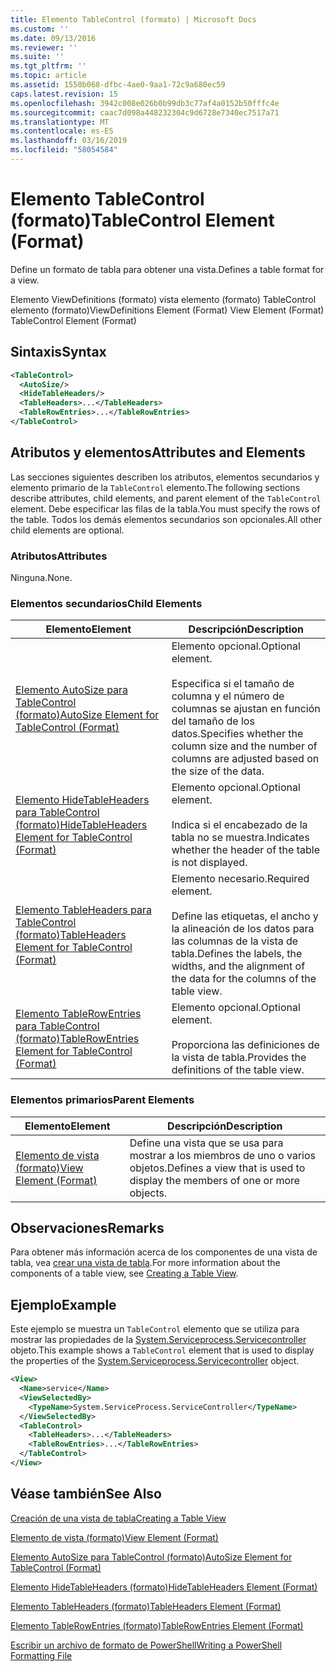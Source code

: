 ```yaml
---
title: Elemento TableControl (formato) | Microsoft Docs
ms.custom: ''
ms.date: 09/13/2016
ms.reviewer: ''
ms.suite: ''
ms.tgt_pltfrm: ''
ms.topic: article
ms.assetid: 1550b068-dfbc-4ae0-9aa1-72c9a680ec59
caps.latest.revision: 15
ms.openlocfilehash: 3942c008e026b0b99db3c77af4a0152b50fffc4e
ms.sourcegitcommit: caac7d098a448232304c9d6728e7340ec7517a71
ms.translationtype: MT
ms.contentlocale: es-ES
ms.lasthandoff: 03/16/2019
ms.locfileid: "58054584"
---
```

# <a name="tablecontrol-element-format"></a><span data-ttu-id="36b86-102">Elemento TableControl (formato)</span><span class="sxs-lookup"><span data-stu-id="36b86-102">TableControl Element (Format)</span></span>

<span data-ttu-id="36b86-103">Define un formato de tabla para obtener una vista.</span><span class="sxs-lookup"><span data-stu-id="36b86-103">Defines a table format for a view.</span></span>

<span data-ttu-id="36b86-104">Elemento ViewDefinitions (formato) vista elemento (formato) TableControl elemento (formato)</span><span class="sxs-lookup"><span data-stu-id="36b86-104">ViewDefinitions Element (Format) View Element (Format) TableControl Element (Format)</span></span>

## <a name="syntax"></a><span data-ttu-id="36b86-105">Sintaxis</span><span class="sxs-lookup"><span data-stu-id="36b86-105">Syntax</span></span>

```xml
<TableControl>
  <AutoSize/>
  <HideTableHeaders/>
  <TableHeaders>...</TableHeaders>
  <TableRowEntries>...</TableRowEntries>
</TableControl>

```

## <a name="attributes-and-elements"></a><span data-ttu-id="36b86-106">Atributos y elementos</span><span class="sxs-lookup"><span data-stu-id="36b86-106">Attributes and Elements</span></span>

<span data-ttu-id="36b86-107">Las secciones siguientes describen los atributos, elementos secundarios y elemento primario de la `TableControl` elemento.</span><span class="sxs-lookup"><span data-stu-id="36b86-107">The following sections describe attributes, child elements, and parent element of the `TableControl` element.</span></span> <span data-ttu-id="36b86-108">Debe especificar las filas de la tabla.</span><span class="sxs-lookup"><span data-stu-id="36b86-108">You must specify the rows of the table.</span></span> <span data-ttu-id="36b86-109">Todos los demás elementos secundarios son opcionales.</span><span class="sxs-lookup"><span data-stu-id="36b86-109">All other child elements are optional.</span></span>

### <a name="attributes"></a><span data-ttu-id="36b86-110">Atributos</span><span class="sxs-lookup"><span data-stu-id="36b86-110">Attributes</span></span>

<span data-ttu-id="36b86-111">Ninguna.</span><span class="sxs-lookup"><span data-stu-id="36b86-111">None.</span></span>

### <a name="child-elements"></a><span data-ttu-id="36b86-112">Elementos secundarios</span><span class="sxs-lookup"><span data-stu-id="36b86-112">Child Elements</span></span>

|<span data-ttu-id="36b86-113">Elemento</span><span class="sxs-lookup"><span data-stu-id="36b86-113">Element</span></span>|<span data-ttu-id="36b86-114">Descripción</span><span class="sxs-lookup"><span data-stu-id="36b86-114">Description</span></span>|
|-------------|-----------------|
|[<span data-ttu-id="36b86-115">Elemento AutoSize para TableControl (formato)</span><span class="sxs-lookup"><span data-stu-id="36b86-115">AutoSize Element for TableControl (Format)</span></span>](./autosize-element-for-tablecontrol-format.md)|<span data-ttu-id="36b86-116">Elemento opcional.</span><span class="sxs-lookup"><span data-stu-id="36b86-116">Optional element.</span></span><br /><br /> <span data-ttu-id="36b86-117">Especifica si el tamaño de columna y el número de columnas se ajustan en función del tamaño de los datos.</span><span class="sxs-lookup"><span data-stu-id="36b86-117">Specifies whether the column size and the number of columns are adjusted based on the size of the data.</span></span>|
|[<span data-ttu-id="36b86-118">Elemento HideTableHeaders para TableControl (formato)</span><span class="sxs-lookup"><span data-stu-id="36b86-118">HideTableHeaders Element for TableControl (Format)</span></span>](./hidetableheaders-element-format.md)|<span data-ttu-id="36b86-119">Elemento opcional.</span><span class="sxs-lookup"><span data-stu-id="36b86-119">Optional element.</span></span><br /><br /> <span data-ttu-id="36b86-120">Indica si el encabezado de la tabla no se muestra.</span><span class="sxs-lookup"><span data-stu-id="36b86-120">Indicates whether the header of the table is not displayed.</span></span>|
|[<span data-ttu-id="36b86-121">Elemento TableHeaders para TableControl (formato)</span><span class="sxs-lookup"><span data-stu-id="36b86-121">TableHeaders Element for TableControl (Format)</span></span>](./tableheaders-element-format.md)|<span data-ttu-id="36b86-122">Elemento necesario.</span><span class="sxs-lookup"><span data-stu-id="36b86-122">Required element.</span></span><br /><br /> <span data-ttu-id="36b86-123">Define las etiquetas, el ancho y la alineación de los datos para las columnas de la vista de tabla.</span><span class="sxs-lookup"><span data-stu-id="36b86-123">Defines the labels, the widths, and the alignment of the data for the columns of the table view.</span></span>|
|[<span data-ttu-id="36b86-124">Elemento TableRowEntries para TableControl (formato)</span><span class="sxs-lookup"><span data-stu-id="36b86-124">TableRowEntries Element for TableControl (Format)</span></span>](./tablerowentries-element-for-tablecontrol-format.md)|<span data-ttu-id="36b86-125">Elemento opcional.</span><span class="sxs-lookup"><span data-stu-id="36b86-125">Optional element.</span></span><br /><br /> <span data-ttu-id="36b86-126">Proporciona las definiciones de la vista de tabla.</span><span class="sxs-lookup"><span data-stu-id="36b86-126">Provides the definitions of the table view.</span></span>|

### <a name="parent-elements"></a><span data-ttu-id="36b86-127">Elementos primarios</span><span class="sxs-lookup"><span data-stu-id="36b86-127">Parent Elements</span></span>

|<span data-ttu-id="36b86-128">Elemento</span><span class="sxs-lookup"><span data-stu-id="36b86-128">Element</span></span>|<span data-ttu-id="36b86-129">Descripción</span><span class="sxs-lookup"><span data-stu-id="36b86-129">Description</span></span>|
|-------------|-----------------|
|[<span data-ttu-id="36b86-130">Elemento de vista (formato)</span><span class="sxs-lookup"><span data-stu-id="36b86-130">View Element (Format)</span></span>](./view-element-format.md)|<span data-ttu-id="36b86-131">Define una vista que se usa para mostrar a los miembros de uno o varios objetos.</span><span class="sxs-lookup"><span data-stu-id="36b86-131">Defines a view that is used to display the members of one or more objects.</span></span>|

## <a name="remarks"></a><span data-ttu-id="36b86-132">Observaciones</span><span class="sxs-lookup"><span data-stu-id="36b86-132">Remarks</span></span>

<span data-ttu-id="36b86-133">Para obtener más información acerca de los componentes de una vista de tabla, vea [crear una vista de tabla](./creating-a-table-view.md).</span><span class="sxs-lookup"><span data-stu-id="36b86-133">For more information about the components of a table view, see [Creating a Table View](./creating-a-table-view.md).</span></span>

## <a name="example"></a><span data-ttu-id="36b86-134">Ejemplo</span><span class="sxs-lookup"><span data-stu-id="36b86-134">Example</span></span>

<span data-ttu-id="36b86-135">Este ejemplo se muestra un `TableControl` elemento que se utiliza para mostrar las propiedades de la [System.Serviceprocess.Servicecontroller](/dotnet/api/System.ServiceProcess.ServiceController) objeto.</span><span class="sxs-lookup"><span data-stu-id="36b86-135">This example shows a `TableControl` element that is used to display the properties of the [System.Serviceprocess.Servicecontroller](/dotnet/api/System.ServiceProcess.ServiceController) object.</span></span>

```xml
<View>
  <Name>service</Name>
  <ViewSelectedBy>
    <TypeName>System.ServiceProcess.ServiceController</TypeName>
  </ViewSelectedBy>
  <TableControl>
    <TableHeaders>...</TableHeaders>
    <TableRowEntries>...</TableRowEntries>
  </TableControl>
</View>

```

## <a name="see-also"></a><span data-ttu-id="36b86-136">Véase también</span><span class="sxs-lookup"><span data-stu-id="36b86-136">See Also</span></span>

[<span data-ttu-id="36b86-137">Creación de una vista de tabla</span><span class="sxs-lookup"><span data-stu-id="36b86-137">Creating a Table View</span></span>](./creating-a-table-view.md)

[<span data-ttu-id="36b86-138">Elemento de vista (formato)</span><span class="sxs-lookup"><span data-stu-id="36b86-138">View Element (Format)</span></span>](./view-element-format.md)

[<span data-ttu-id="36b86-139">Elemento AutoSize para TableControl (formato)</span><span class="sxs-lookup"><span data-stu-id="36b86-139">AutoSize Element for TableControl (Format)</span></span>](./autosize-element-for-tablecontrol-format.md)

[<span data-ttu-id="36b86-140">Elemento HideTableHeaders (formato)</span><span class="sxs-lookup"><span data-stu-id="36b86-140">HideTableHeaders Element (Format)</span></span>](./hidetableheaders-element-format.md)

[<span data-ttu-id="36b86-141">Elemento TableHeaders (formato)</span><span class="sxs-lookup"><span data-stu-id="36b86-141">TableHeaders Element (Format)</span></span>](./tableheaders-element-format.md)

[<span data-ttu-id="36b86-142">Elemento TableRowEntries (formato)</span><span class="sxs-lookup"><span data-stu-id="36b86-142">TableRowEntries Element (Format)</span></span>](./tablerowentries-element-for-tablecontrol-format.md)

[<span data-ttu-id="36b86-143">Escribir un archivo de formato de PowerShell</span><span class="sxs-lookup"><span data-stu-id="36b86-143">Writing a PowerShell Formatting File</span></span>](./writing-a-powershell-formatting-file.md)
